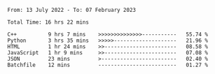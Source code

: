 <!--START_SECTION:waka-->

```text
From: 13 July 2022 - To: 07 February 2023

Total Time: 16 hrs 22 mins

C++          9 hrs 7 mins    >>>>>>>>>>>>>>-----------   55.74 %
Python       3 hrs 35 mins   >>>>>--------------------   21.96 %
HTML         1 hr 24 mins    >>-----------------------   08.58 %
JavaScript   1 hr 9 mins     >>-----------------------   07.08 %
JSON         23 mins         >------------------------   02.40 %
Batchfile    12 mins         -------------------------   01.27 %
```

<!--END_SECTION:waka-->

<!---
yvanlok/yvanlok is a ✨ special ✨ repository because its `README.md` (this file) appears on your GitHub profile.
You can click the Preview link to take a look at your changes.
--->
